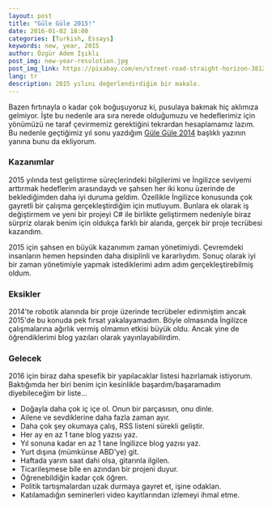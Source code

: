 ```yaml
---
layout: post
title: "Güle Güle 2015!"
date: 2016-01-02 18:00
categories: [Turkish, Essays]
keywords: new, year, 2015
author: Özgür Adem Işıklı
post_img: new-year-resolotion.jpg
post_img_link: https://pixabay.com/en/street-road-straight-horizon-381227
lang: tr
description: 2015 yılını değerlendirdiğim bir makale.
---
```


Bazen fırtınayla o kadar çok boğuşuyoruz ki, pusulaya bakmak hiç aklımıza gelmiyor. İşte bu nedenle ara sıra nerede olduğumuzu ve hedeflerimiz için yönümüzü ne taraf çevirmemiz gerektiğini tekrardan hesaplamamız lazım. Bu nedenle geçtiğimiz yıl sonu yazdığım [Güle Güle 2014](/personal/2014/12/31/gule-gule-2014/) başlıklı yazının yanına bunu da ekliyorum.

### Kazanımlar

2015 yılında test geliştirme süreçlerindeki bilgilerimi ve İngilizce seviyemi arttırmak hedeflerim arasındaydı ve şahsen her iki konu üzerinde de beklediğimden daha iyi duruma geldim. Özellikle İngilizce konusunda çok gayretli bir çalışma gerçekleştirdiğim için mutluyum. Bunlara ek olarak iş değiştirmem ve yeni bir projeyi C# ile birlikte geliştirmem nedeniyle biraz sürpriz olarak benim için oldukça farklı bir alanda, gerçek bir proje tecrübesi kazandım.

2015 için şahsen en büyük kazanımım zaman yönetimiydi. Çevremdeki insanların hemen hepsinden daha disiplinli ve kararlıydım. Sonuç olarak iyi bir zaman yönetimiyle yapmak istediklerimi adım adım gerçekleştirebilmiş oldum.

### Eksikler

2014'te robotik alanında bir proje üzerinde tecrübeler edinmiştim ancak 2015'de bu konuda pek fırsat yakalayamadım. Böyle olmasında İngilizce çalışmalarına ağırlık vermiş olmamın etkisi büyük oldu. Ancak yine de öğrendiklerimi blog yazıları olarak yayınlayabilirdim.

### Gelecek

2016 için biraz daha spesefik bir yapılacaklar listesi hazırlamak istiyorum. Baktığımda her biri benim için kesinlikle başardım/başaramadım diyebileceğim bir liste...

- Doğayla daha çok iç içe ol. Onun bir parçasısın, onu dinle.
- Ailene ve sevdiklerine daha fazla zaman ayır.
- Daha çok şey okumaya çalış, RSS listeni sürekli geliştir.
- Her ay en az 1 tane blog yazısı yaz.
- Yıl sonuna kadar en az 1 tane İngilizce blog yazısı yaz.
- Yurt dışına (mümkünse ABD'ye) git.
- Haftada yarım saat dahi olsa, gitarınla ilgilen.
- Ticarileşmese bile en azından bir projeni duyur.
- Öğrenebildiğin kadar çok öğren.
- Politik tartışmalardan uzak durmaya gayret et, işine odaklan.
- Katılamadığın seminerleri video kayıtlarından izlemeyi ihmal etme.
